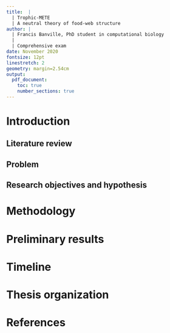 ```yaml
---
title:  |
  | Trophic-METE
  | A neutral theory of food-web structure
author: |
  | Francis Banville, PhD student in computational biology
  |
  | Comprehensive exam
date: November 2020
fontsize: 12pt
linestretch: 2
geometry: margin=2.54cm
output:
  pdf_document:
    toc: true
    number_sections: true
---
```


# Introduction

## Literature review

## Problem

## Research objectives and hypothesis

# Methodology

# Preliminary results

# Timeline

# Thesis organization

# References
